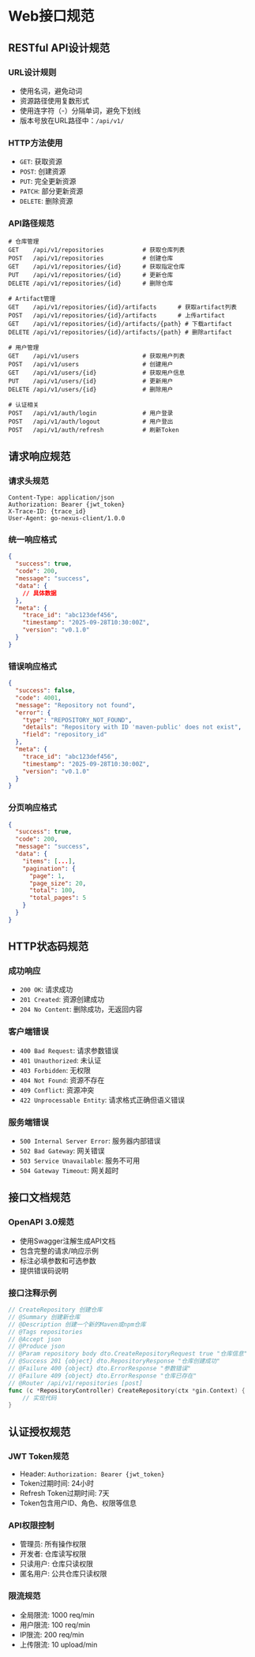 # Web接口规范

## RESTful API设计规范

### URL设计规则
- 使用名词，避免动词
- 资源路径使用复数形式
- 使用连字符（-）分隔单词，避免下划线
- 版本号放在URL路径中：`/api/v1/`

### HTTP方法使用
- `GET`: 获取资源
- `POST`: 创建资源
- `PUT`: 完全更新资源
- `PATCH`: 部分更新资源
- `DELETE`: 删除资源

### API路径规范
```
# 仓库管理
GET    /api/v1/repositories           # 获取仓库列表
POST   /api/v1/repositories           # 创建仓库
GET    /api/v1/repositories/{id}      # 获取指定仓库
PUT    /api/v1/repositories/{id}      # 更新仓库
DELETE /api/v1/repositories/{id}      # 删除仓库

# Artifact管理
GET    /api/v1/repositories/{id}/artifacts      # 获取artifact列表
POST   /api/v1/repositories/{id}/artifacts      # 上传artifact
GET    /api/v1/repositories/{id}/artifacts/{path} # 下载artifact
DELETE /api/v1/repositories/{id}/artifacts/{path} # 删除artifact

# 用户管理
GET    /api/v1/users                  # 获取用户列表
POST   /api/v1/users                  # 创建用户
GET    /api/v1/users/{id}             # 获取用户信息
PUT    /api/v1/users/{id}             # 更新用户
DELETE /api/v1/users/{id}             # 删除用户

# 认证相关
POST   /api/v1/auth/login             # 用户登录
POST   /api/v1/auth/logout            # 用户登出
POST   /api/v1/auth/refresh           # 刷新Token
```

## 请求响应规范

### 请求头规范
```http
Content-Type: application/json
Authorization: Bearer {jwt_token}
X-Trace-ID: {trace_id}
User-Agent: go-nexus-client/1.0.0
```

### 统一响应格式
```json
{
  "success": true,
  "code": 200,
  "message": "success",
  "data": {
    // 具体数据
  },
  "meta": {
    "trace_id": "abc123def456",
    "timestamp": "2025-09-28T10:30:00Z",
    "version": "v0.1.0"
  }
}
```

### 错误响应格式
```json
{
  "success": false,
  "code": 4001,
  "message": "Repository not found",
  "error": {
    "type": "REPOSITORY_NOT_FOUND",
    "details": "Repository with ID 'maven-public' does not exist",
    "field": "repository_id"
  },
  "meta": {
    "trace_id": "abc123def456",
    "timestamp": "2025-09-28T10:30:00Z",
    "version": "v0.1.0"
  }
}
```

### 分页响应格式
```json
{
  "success": true,
  "code": 200,
  "message": "success",
  "data": {
    "items": [...],
    "pagination": {
      "page": 1,
      "page_size": 20,
      "total": 100,
      "total_pages": 5
    }
  }
}
```

## HTTP状态码规范

### 成功响应
- `200 OK`: 请求成功
- `201 Created`: 资源创建成功
- `204 No Content`: 删除成功，无返回内容

### 客户端错误
- `400 Bad Request`: 请求参数错误
- `401 Unauthorized`: 未认证
- `403 Forbidden`: 无权限
- `404 Not Found`: 资源不存在
- `409 Conflict`: 资源冲突
- `422 Unprocessable Entity`: 请求格式正确但语义错误

### 服务端错误
- `500 Internal Server Error`: 服务器内部错误
- `502 Bad Gateway`: 网关错误
- `503 Service Unavailable`: 服务不可用
- `504 Gateway Timeout`: 网关超时

## 接口文档规范

### OpenAPI 3.0规范
- 使用Swagger注解生成API文档
- 包含完整的请求/响应示例
- 标注必填参数和可选参数
- 提供错误码说明

### 接口注释示例
```go
// CreateRepository 创建仓库
// @Summary 创建新仓库
// @Description 创建一个新的Maven或npm仓库
// @Tags repositories
// @Accept json
// @Produce json
// @Param repository body dto.CreateRepositoryRequest true "仓库信息"
// @Success 201 {object} dto.RepositoryResponse "仓库创建成功"
// @Failure 400 {object} dto.ErrorResponse "参数错误"
// @Failure 409 {object} dto.ErrorResponse "仓库已存在"
// @Router /api/v1/repositories [post]
func (c *RepositoryController) CreateRepository(ctx *gin.Context) {
    // 实现代码
}
```

## 认证授权规范

### JWT Token规范
- Header: `Authorization: Bearer {jwt_token}`
- Token过期时间: 24小时
- Refresh Token过期时间: 7天
- Token包含用户ID、角色、权限等信息

### API权限控制
- 管理员: 所有操作权限
- 开发者: 仓库读写权限
- 只读用户: 仓库只读权限
- 匿名用户: 公共仓库只读权限

### 限流规范
- 全局限流: 1000 req/min
- 用户限流: 100 req/min
- IP限流: 200 req/min
- 上传限流: 10 upload/min